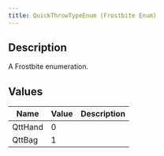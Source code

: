 ```yaml
---
title: QuickThrowTypeEnum (Frostbite Enum)
---
```

## Description

A Frostbite enumeration.

## Values

| Name    | Value | Description |
| ------- | ----- | ----------- |
| QttHand | 0     |             |
| QttBag  | 1     |             |
